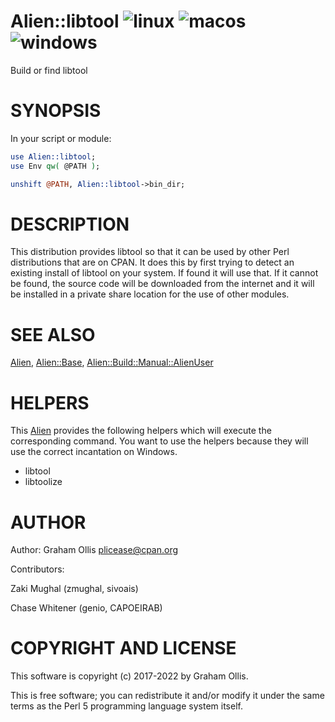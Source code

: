 # Alien::libtool ![linux](https://github.com/PerlAlien/Alien-libtool/workflows/linux/badge.svg) ![macos](https://github.com/PerlAlien/Alien-libtool/workflows/macos/badge.svg) ![windows](https://github.com/PerlAlien/Alien-libtool/workflows/windows/badge.svg)

Build or find libtool

# SYNOPSIS

In your script or module:

```perl
use Alien::libtool;
use Env qw( @PATH );

unshift @PATH, Alien::libtool->bin_dir;
```

# DESCRIPTION

This distribution provides libtool so that it can be used by other
Perl distributions that are on CPAN.  It does this by first trying to
detect an existing install of libtool on your system.  If found it
will use that.  If it cannot be found, the source code will be downloaded
from the internet and it will be installed in a private share location
for the use of other modules.

# SEE ALSO

[Alien](https://metacpan.org/pod/Alien), [Alien::Base](https://metacpan.org/pod/Alien::Base), [Alien::Build::Manual::AlienUser](https://metacpan.org/pod/Alien::Build::Manual::AlienUser)

# HELPERS

This [Alien](https://metacpan.org/pod/Alien) provides the following helpers which will execute the corresponding command.  You want
to use the helpers because they will use the correct incantation on Windows.

- libtool
- libtoolize

# AUTHOR

Author: Graham Ollis <plicease@cpan.org>

Contributors:

Zaki Mughal (zmughal, sivoais)

Chase Whitener (genio, CAPOEIRAB)

# COPYRIGHT AND LICENSE

This software is copyright (c) 2017-2022 by Graham Ollis.

This is free software; you can redistribute it and/or modify it under
the same terms as the Perl 5 programming language system itself.

